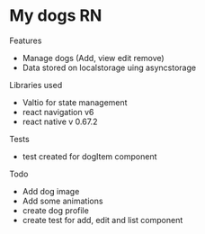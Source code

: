 # My dogs RN
 
Features
* Manage dogs (Add, view edit remove)
* Data stored on localstorage uing asyncstorage

Libraries used
* Valtio for state management 
* react navigation v6
* react native v 0.67.2

Tests
* test created for dogItem component

Todo
* Add dog image
* Add some animations 
* create dog profile
* create test for add, edit and list component


